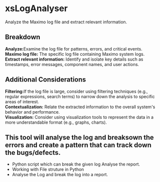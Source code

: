 # xsLogAnalyser
Analyze the Maximo log file and extract relevant information.
<h2>Breakdown</h2>
<p><b>Analyze:</b>Examine the log file for patterns, errors, and critical events.<br>
<b>Maximo log file:</b> The specific log file containing Maximo system logs.<br>
<b>Extract relevant information:</b> Identify and isolate key details such as timestamps, error messages, component names, and user actions.<br></p>

<h2>Additional Considerations</h2>

<p><b>Filtering:</b>If the log file is large, consider using filtering techniques (e.g., regular expressions, search terms) to narrow down the analysis to specific areas of interest.<br>
<b>Contextualization:</b> Relate the extracted information to the overall system's behavior and performance.<br>
<b>Visualization:</b> Consider using visualization tools to represent the data in a more understandable format (e.g., graphs, charts).</p>

<h2>This tool will analyse the log and breaksown the errors and create a pattern that can track down the bugs/defects.</h2>
<p>
<ul>
    <li>Python script which can break the given log Analyse the report.</li>
    <li>Working with File struture in Python</li>
    <li>Analyse the Log and break the log into a report.</li>
</ul>
</p>
